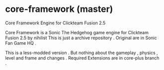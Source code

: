 # core-framework (master)
 Core Framework Engine for Clickteam Fusion 2.5

Core Framework is a Sonic The Hedgehog game engine for Clickteam Fusion 2.5 by nihilist 
This is just a archive repository . Original are in Sonic Fan Game HQ .

This is a less-modded version . But nothing about the gameplay , physics , level and frame and changes .
Required Extensions are in core-plus branch .
